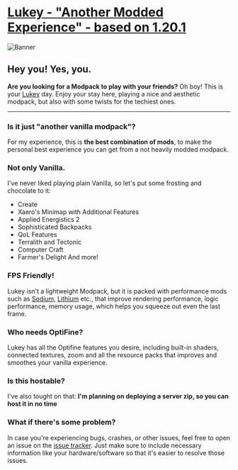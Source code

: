 # [Lukey - "Another Modded Experience" - based on 1.20.1](https://modrinth.com/project/lukey)

![Banner](https://cdn.modrinth.com/data/ReJdx1Cz/images/15f689faf037a339d54bf8000e0ca9ea21eed48f.png)

## Hey you! Yes, you.
**Are you looking for a Modpack to play with your friends?**
Oh boy! This is your [Lukey](https://modrinth.com/project/lukey) day.
Enjoy your stay here, playing a nice and aesthetic modpack, but also with some twists for the techiest ones.

---

### Is it just "another vanilla modpack"?
For my experience, this is **the best combination of mods**, to make the personal best experience you can get from a not heavily modded modpack.
### Not only Vanilla.
I've never liked playing plain Vanilla, so let's put some frosting and chocolate to it: 
- Create
- Xaero's Minimap with Additional Features
- Applied Energistics 2
- Sophisticated Backpacks
- QoL Features
- Terralith and Tectonic
- Computer Craft
- Farmer's Delight
And more!
### FPS Friendly!
Lukey isn't a lightweight Modpack, but it is packed with performance mods such as [Sodium](https://modrinth.com/mod/sodium), [Lithium](https://modrinth.com/mod/lithium) etc., that improve rendering performance, logic performance, memory usage, which helps you squeeze out even the last frame.
### Who needs OptiFine?
Lukey has all the Optifine features you desire, including built-in shaders, connected textures, zoom and all the resource packs that improves and smoothes your vanilla experience.
### Is this hostable?
I've also tought on that:
**I'm planning on deploying a server zip, so you can host it in no time**
### What if there's some problem?
In case you're experiencing bugs, crashes, or other issues, feel free to open an issue on the [issue tracker](https://github.com/Eklip5e/MC-Lukey/issues). 
Just make sure to include necessary information like your hardware/software so that it's easier to resolve those issues.
